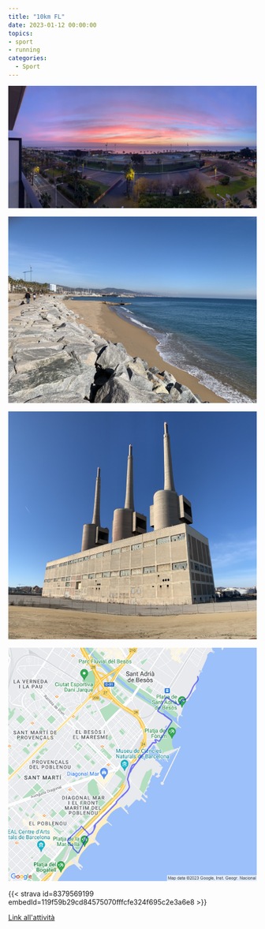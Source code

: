 ```yaml
---
title: "10km FL"
date: 2023-01-12 00:00:00
topics:
- sport
- running
categories:
  - Sport
---
```


![](images/IMG_1157.jpg)

![](images/IMG_1158.jpg)

![](images/IMG_1161.jpg)

![](images/20230112-activity-map.png)

{{< strava id=8379569199 embedId=119f59b29cd84575070fffcfe324f695c2e3a6e8 >}}

[Link all'attività](https://strava.com/activities/8379569199)
